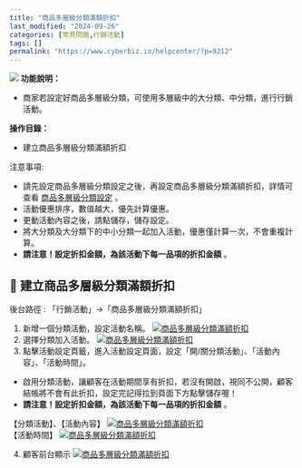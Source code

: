 ```yaml
---
title: "商品多層級分類滿額折扣"
last_modified: "2024-09-26"
categories: [常見問題,行銷活動]
tags: []
permalink: "https://www.cyberbiz.io/helpcenter/?p=9212"
---
```


![](https://www.cyberbiz.io/helpcenter/wp-content/uploads/PLUS版3.png)
**功能說明：**  

* 商家若設定好商品多層級分類，可使用多層級中的大分類、中分類，進行行銷活動。

**操作目錄：**

* 建立商品多層級分類滿額折扣

注意事項:  

* 請先設定商品多層級分類設定之後，再設定商品多層級分類滿額折扣，詳情可查看 [商品多層級分類設定](https://www.cyberbiz.io/helpcenter/?p=9204) 。
* 活動優惠排序，數值越大，優先計算優惠。
* 更動活動內容之後，請點儲存，儲存設定。
* 將大分類及大分類下的中小分類一起加入活動，優惠僅計算一次，不會重複計算。
* **請注意！設定折扣金額，為該活動下每一品項的折扣金額** 。



## 📌 建立商品多層級分類滿額折扣


後台路徑 : 「行銷活動」→「商品多層級分類滿額折扣」  


1. 新增一個分類活動，設定活動名稱。 [![商品多層級分類滿額折扣](https://www.cyberbiz.io/support/wp-content/uploads/商品多層級分類滿額折扣01.png)](https://www.cyberbiz.io/support/wp-content/uploads/商品多層級分類滿額折扣01.png)
2. 選擇分類加入活動。 [![商品多層級分類滿額折扣](https://www.cyberbiz.io/support/wp-content/uploads/商品多層級分類滿額折扣02.png)](https://www.cyberbiz.io/support/wp-content/uploads/商品多層級分類滿額折扣02.png)
3. 點擊活動設定頁籤，進入活動設定頁面，設定「開/關分類活動」、「活動內容」、「活動時間」。 
* 啟用分類活動，讓顧客在活動期間享有折扣，若沒有開啟，視同不公開，顧客結帳將不會有此折扣，設定完記得拉到頁面下方點擊儲存喔！
* **請注意！設定折扣金額，為該活動下每一品項的折扣金額** 。

【分類活動】、【活動內容】 [![商品多層級分類滿額折扣](https://www.cyberbiz.io/support/wp-content/uploads/商品多層級分類滿額折扣03.png)](https://www.cyberbiz.io/support/wp-content/uploads/商品多層級分類滿額折扣03.png)  
【活動時間】 [![商品多層級分類滿額折扣](https://www.cyberbiz.io/support/wp-content/uploads/商品多層級分類滿額折扣04.png)](https://www.cyberbiz.io/support/wp-content/uploads/商品多層級分類滿額折扣04.png)  

4. 顧客前台顯示
[![商品多層級分類滿額折扣](https://www.cyberbiz.co/support/wp-content/uploads/2019/08/商品類別活動顧客前台顯示.png)](https://www.cyberbiz.co/support/wp-content/uploads/2019/08/商品類別活動顧客前台顯示.png)

